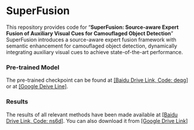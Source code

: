# SuperFusion
This repository provides code for “**SuperFusion: Source-aware Expert Fusion of Auxiliary Visual Cues for Camouflaged Object Detection**”
SuperFusion introduces a source-aware expert fusion framework with semantic enhancement for camouflaged object detection, dynamically integrating auxiliary visual cues to achieve state-of-the-art performance.
### Pre-trained Model
The pre-trained checkpoint can be found at [[Baidu Drive Link, Code: deqg]](https://pan.baidu.com/s/1Aw4jeCSR-SHCGejzzFvo0w?pwd=deqg) or at [[Google Deive Line]](). 
### Results
The results of all relevant methods have been made available at [[Baidu Drive Link, Code: ns6d]](https://pan.baidu.com/s/1TBMW31JzleEToXYyGY7XAw?pwd=ns6d). You can also download it from [[Google Drive Link]]()
